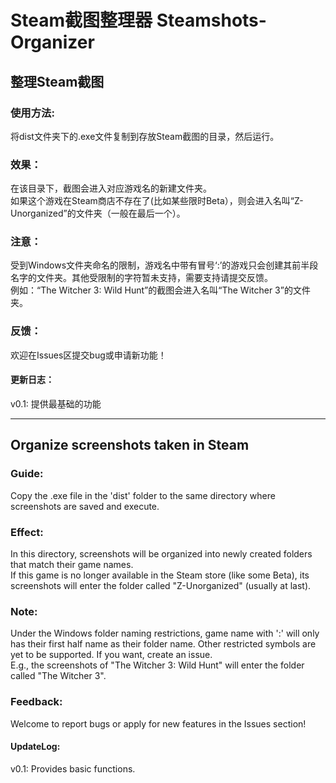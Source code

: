 # Steam截图整理器 Steamshots-Organizer
## 整理Steam截图  

### 使用方法:  
将dist文件夹下的.exe文件复制到存放Steam截图的目录，然后运行。

### 效果：
在该目录下，截图会进入对应游戏名的新建文件夹。  
如果这个游戏在Steam商店不存在了(比如某些限时Beta），则会进入名叫“Z-Unorganized”的文件夹（一般在最后一个）。

### 注意：
受到Windows文件夹命名的限制，游戏名中带有冒号‘:’的游戏只会创建其前半段名字的文件夹。其他受限制的字符暂未支持，需要支持请提交反馈。  
例如：“The Witcher 3: Wild Hunt”的截图会进入名叫“The Witcher 3”的文件夹。 

### 反馈：
欢迎在Issues区提交bug或申请新功能！

#### 更新日志：
v0.1: 提供最基础的功能

---
## Organize screenshots taken in Steam  

### Guide:
Copy the .exe file in the 'dist' folder to the same directory where screenshots are saved and execute.

### Effect:
In this directory, screenshots will be organized into newly created folders that match their game names.  
If this game is no longer available in the Steam store (like some Beta), its screenshots will enter the folder called "Z-Unorganized" (usually at last).

### Note:
Under the Windows folder naming restrictions, game name with ':' will only has their first half name as their folder name. Other restricted symbols are yet to be supported. If you want, create an issue.  
E.g., the screenshots of "The Witcher 3: Wild Hunt" will enter the folder called "The Witcher 3".

### Feedback:
Welcome to report bugs or apply for new features in the Issues section!

#### UpdateLog:
v0.1: Provides basic functions.